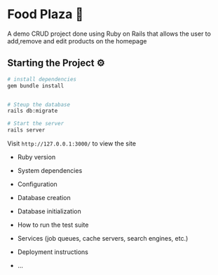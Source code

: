 # Food Plaza 🍔

A demo CRUD project done using Ruby on Rails that allows the user to add,remove and edit products on the homepage

## Starting the Project ⚙️

```bash
# install dependencies
gem bundle install


# Steup the database
rails db:migrate

# Start the server
rails server
```

Visit ```http://127.0.0.1:3000/``` to view the site 

* Ruby version

* System dependencies

* Configuration

* Database creation

* Database initialization

* How to run the test suite

* Services (job queues, cache servers, search engines, etc.)

* Deployment instructions

* ...
